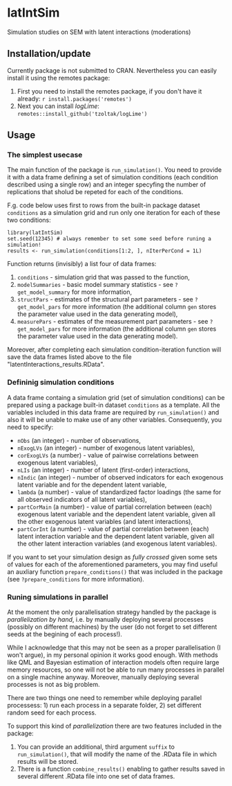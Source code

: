 # latIntSim

Simulation studies on SEM with latent interactions (moderations)

## Installation/update

Currently package is not submitted to CRAN. Nevertheless you can easily install it using the remotes package:

1.  First you need to install the remotes package, if you don't have it already:
    `r install.packages('remotes')`
2.  Next you can install *logLime*: `remotes::install_github('tzoltak/logLime')`

## Usage

### The simplest usecase

The main function of the package is `run_simulation()`. You need to provide it with a data frame defining a set of simulation conditions (each condition described using a single row) and an integer specyfing the number of replications that sholud be repeted for each of the conditions.

F.g. code below uses first to rows from the built-in package dataset `conditions` as a simulation grid and run only one iteration for each of these two conditions:

```
library(latIntSim)
set.seed(12345) # always remember to set some seed before runing a simulation!
results <- run_simulation(conditions[1:2, ], nIterPerCond = 1L)
```

Function returns (invisibly) a list four of data frames:
1.  `conditions` - simulation grid that was passed to the function,
2.  `modelSummaries` - basic model summary statistics - see `?get_model_summary` for more information,
3.  `structPars` - estimates of the structural part parameters - see `?get_model_pars` for more information (the additional column `gen` stores the parameter value used in the data generating model),
4.  `measurePars` - estimates of the measurement part parameters - see `?get_model_pars` for more information (the additional column `gen` stores the parameter value used in the data generating model).

Moreover, after completing each simulation condition-iteration function will save the data frames listed above to the file "latentInteractions_results.RData".

### Defininig simulation conditions

A data frame containg a simulation grid (set of simulation conditions) can be prepared using a package built-in dataset `conditions` as a template. All the variables included in this data frame are required by `run_simulation()` and also it will be unable to make use of any other variables. Consequently, you need to specify:

-   `nObs` (an integer) - number of observations,
-   `nExogLVs` (an integer) - number of exogenous latent variables),
-   `corExogLVs` (a number) - value of pairwise correlations between exogenous latent variables),
-   `nLIs` (an integer) - number of latent (first-order) interactions,
-   `nIndic` (an integer) - number of observed indicators for each exogenous latent variable and for the dependent latent variable,
-   `lambda` (a number) - value of standardized factor loadings (the same for all observed indicators of all latent variables),
-   `partCorMain` (a number) - value of partial correlation between (each) exogenous latent variable and the dependent latent variable, given all the other exogenous latent variables (and latent interactions),
-   `partCorInt` (a number) - value of partial correlation between (each) latent interaction variable and the dependent latent variable, given all the other latent interaction variables (and exogenous latent variables).

If you want to set your simulation design as *fully crossed* given some sets of values for each of the aforementioned parameters, you may find useful an auxliary function `prepare_conditions()` that was included in the package (see `?prepare_conditions` for more information).

### Runing simulations in parallel

At the moment the only parallelisation strategy handled by the package is *parallelization by hand*, i.e. by manually deploying several processes (possibly on different machines) by the user (do not forget to set different seeds at the begining of each process!).

While I acknowledge that this may not be seen as a proper parallelisation (I won't argue), in my personal opinion it works good enough. With methods like QML and Bayesian estimation of interaction models often require large memory resources, so one will not be able to run many processes in parallel on a single machine anyway. Moreover, manually deploying several processes is not as big problem.

There are two things one need to remember while deploying parallel processess: 1) run each process in a separate folder, 2) set different random seed for each process.

To support this kind of *parallelization* there are two features included in the package:

1.  You can provide an additional, third argument `suffix` to `run_simulation()`, that will modify the name of the .RData file in which results will be stored.
2.  There is a function `combine_results()` enabling to gather results saved in several different .RData file into one set of data frames.
